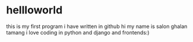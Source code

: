 # hellloworld
this is my first program i have written in github
hi my name is salon ghalan tamang i love coding in python and django and frontends:)

